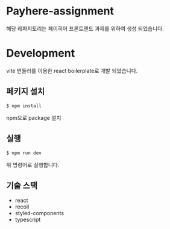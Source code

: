 # Payhere-assignment

해당 레파지토리는 페이히어 프론트엔드 과제를 위하여 생성 되었습니다.  

# Development

vite 번들러를 이용한 react boilerplate로 개발 되었습니다. 

## 페키지 설치 

```shell
$ npm install
```
npm으로 package 설치 

## 실행 

```shell
$ npm run dev 
```

위 명령어로 실행합니다. 

## 기술 스택 

- react
- recoil 
- styled-components 
- typescript
